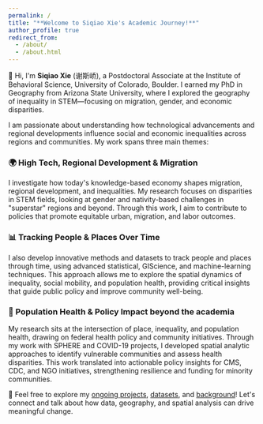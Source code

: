 ```yaml
---
permalink: /
title: "**Welcome to Siqiao Xie's Academic Journey!**"
author_profile: true
redirect_from: 
  - /about/
  - /about.html
---
```


👋 Hi, I'm **Siqiao Xie** (谢斯峤), a Postdoctoral Associate at the Institute of Behavioral Science, University of Colorado, Boulder. I earned my PhD in Geography from Arizona State University, where I explored the geography of inequality in STEM—focusing on migration, gender, and economic disparities.

I am passionate about understanding how technological advancements and regional developments influence social and economic inequalities across regions and communities. My work spans three main themes:

### 🌍 High Tech, Regional Development & Migration
I investigate how today's knowledge-based economy shapes migration, regional development, and inequalities. My research focuses on disparities in STEM fields, looking at gender and nativity-based challenges in "superstar" regions and beyond. Through this work, I aim to contribute to policies that promote equitable urban, migration, and labor outcomes.

### 📊 Tracking People & Places Over Time
I also develop innovative methods and datasets to track people and places through time, using advanced statistical, GIScience, and machine-learning techniques. This approach allows me to explore the spatial dynamics of inequality, social mobility, and population health, providing critical insights that guide public policy and improve community well-being.

### 🏥 Population Health & Policy Impact beyond the academia
My research sits at the intersection of place, inequality, and population health, drawing on federal health policy and community initiatives. Through my work with SPHERE and COVID-19 projects, I developed spatial analytic approaches to identify vulnerable communities and assess health disparities. This work translated into actionable policy insights for CMS, CDC, and NGO initiatives, strengthening resilience and funding for minority communities.

🔗 Feel free to explore my [ongoing projects](./publications.html), [datasets](./portfolio.html), and [background](./files/xie_cv_new.pdf)! Let's connect and talk about how data, geography, and spatial analysis can drive meaningful change.
